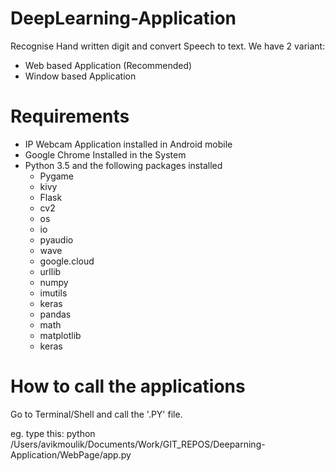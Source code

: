 # DeepLearning-Application
Recognise Hand written digit and convert Speech to text. We have 2 variant:
* Web based Application (Recommended)
* Window based Application


# Requirements
* IP Webcam Application installed in Android mobile
* Google Chrome Installed in the System
* Python 3.5 and the following packages installed
	+ Pygame
	+ kivy
	+ Flask
	+ cv2  
	+ os
	+ io
	+ pyaudio
	+ wave
	+ google.cloud 
	+ urllib
	+ numpy
	+ imutils
	+ keras
	+ pandas
	+ math
	+ matplotlib
	+ keras

# How to call the applications
 Go to Terminal/Shell and call the '.PY' file. 
 
 eg. type this:
 python /Users/avikmoulik/Documents/Work/GIT_REPOS/Deeparning-Application/WebPage/app.py
